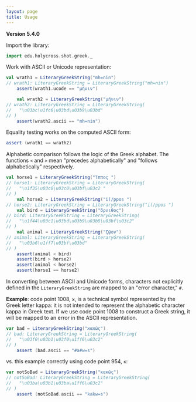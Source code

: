 ```yaml
---
layout: page
title: Usage
---
```


**Version 5.4.0**


Import the library:


```scala
import edu.holycross.shot.greek._
```

Work with ASCII or Unicode representation:

```scala
val wrath1 = LiteraryGreekString("mh=nin")
// wrath1: LiteraryGreekString = LiteraryGreekString("mh=nin")
    assert(wrath1.ucode == "μῆνιν")

    val wrath2 = LiteraryGreekString("μῆνιν")
// wrath2: LiteraryGreekString = LiteraryGreekString(
//   "\u03bc\u1fc6\u03bd\u03b9\u03bd"
// )
    assert(wrath2.ascii == "mh=nin")
```


Equality testing works on the computed ASCII form:


```scala
assert (wrath1 == wrath2)
```

Alphabetic comparison follows the logic of the Greek alphabet.  The functions
`<`  and `>` mean "precedes alphabetically" and "follows alphabetically" respectively.


```scala
val horse1 = LiteraryGreekString("ἵππος ")
// horse1: LiteraryGreekString = LiteraryGreekString(
//   "\u1f35\u03c0\u03c0\u03bf\u03c2 "
// )
    val horse2 = LiteraryGreekString("i(/ppos ")
// horse2: LiteraryGreekString = LiteraryGreekString("i(/ppos ")
    val bird = LiteraryGreekString("ὄρνιθος")
// bird: LiteraryGreekString = LiteraryGreekString(
//   "\u1f44\u03c1\u03bd\u03b9\u03b8\u03bf\u03c2"
// )
    val animal = LiteraryGreekString("ζῷον")
// animal: LiteraryGreekString = LiteraryGreekString(
//   "\u03b6\u1ff7\u03bf\u03bd"
// )
    assert(animal < bird)
    assert(bird > horse2)
    assert(animal < horse2)
    assert(horse1 == horse2)
```

In converting between ASCII and Unicode forms, characters not explicitly defined in the  `LiteraryGreekString` are mapped to an "error  character," `#`.


**Example**: code point 1008, `ϰ`, is a technical symbol represented by the Greek letter kappa:  it is not intended to represent the alphabetic character kappa in Greek text.  If we use code point 1008 to construct a Greek string, it will be mapped to an error in the ASCII representation.

```scala
var bad = LiteraryGreekString("ϰαϰῶς")
// bad: LiteraryGreekString = LiteraryGreekString(
//   "\u03f0\u03b1\u03f0\u1ff6\u03c2"
// )
    assert (bad.ascii == "#a#w=s")
```

vs. this example correctly using code point 954, `κ`:


```scala
var notSoBad = LiteraryGreekString("κακῶς")
// notSoBad: LiteraryGreekString = LiteraryGreekString(
//   "\u03ba\u03b1\u03ba\u1ff6\u03c2"
// )
    assert (notSoBad.ascii == "kakw=s")
```
